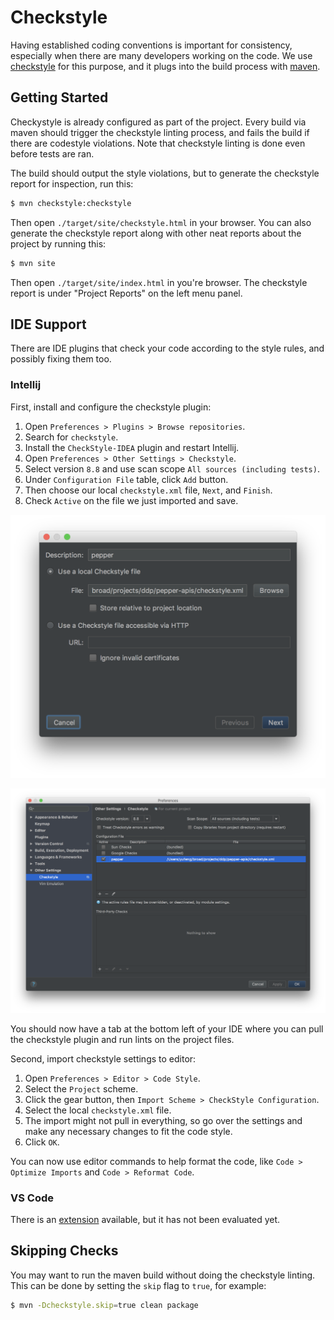 # Checkstyle

Having established coding conventions is important for consistency,
especially when there are many developers working on the code. We use
[checkstyle][cs] for this purpose, and it plugs into the build process with
[maven][mvn-plugin].

[cs]: http://checkstyle.sourceforge.net/
[mvn-plugin]: https://maven.apache.org/plugins/maven-checkstyle-plugin/index.html

## Getting Started

Checkystyle is already configured as part of the project. Every build via
maven should trigger the checkstyle linting process, and fails the build if
there are codestyle violations. Note that checkstyle linting is done even
before tests are ran.

The build should output the style violations, but to generate the checkstyle
report for inspection, run this:

```bash
$ mvn checkstyle:checkstyle
```

Then open `./target/site/checkstyle.html` in your browser. You can also generate
the checkstyle report along with other neat reports about the project by
running this:

```bash
$ mvn site
```

Then open `./target/site/index.html` in you're browser. The checkstyle report
is under "Project Reports" on the left menu panel.

## IDE Support

There are IDE plugins that check your code according to the style rules, and
possibly fixing them too.

### Intellij

First, install and configure the checkstyle plugin:

1. Open `Preferences > Plugins > Browse repositories`.
2. Search for `checkstyle`.
3. Install the `CheckStyle-IDEA` plugin and restart Intellij.
4. Open `Preferences > Other Settings > Checkstyle`.
5. Select version `8.8` and use scan scope `All sources (including tests)`.
6. Under `Configuration File` table, click `Add` button.
7. Then choose our local `checkstyle.xml` file, `Next`, and `Finish`.
8. Check `Active` on the file we just imported and save.

![Import CheckStyle](checkstyle_plugin_import.png)

![CheckStyle Settings](checkstyle_plugin_settings.png)

You should now have a tab at the bottom left of your IDE where you can pull
the checkstyle plugin and run lints on the project files.

Second, import checkstyle settings to editor:

1. Open `Preferences > Editor > Code Style`.
2. Select the `Project` scheme.
3. Click the gear button, then `Import Scheme > CheckStyle Configuration`.
4. Select the local `checkstyle.xml` file.
5. The import might not pull in everything, so go over the settings and make
   any necessary changes to fit the code style.
6. Click `OK`.

You can now use editor commands to help format the code, like `Code >
Optimize Imports` and `Code > Reformat Code`.

### VS Code

There is an [extension][vsc-extension] available, but it has not been
evaluated yet.

[vsc-extension]: https://marketplace.visualstudio.com/items?itemName=shengchen.vscode-checkstyle

## Skipping Checks

You may want to run the maven build without doing the checkstyle linting. This
can be done by setting the `skip` flag to `true`, for example:

```bash
$ mvn -Dcheckstyle.skip=true clean package
```
